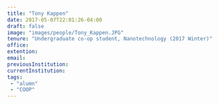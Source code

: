 ```yaml
---
title: "Tony Kappen"
date: 2017-05-07T22:01:26-04:00
draft: false
image: "images/people/Tony_Kappen.JPG"
tenure: "Undergraduate co-op student, Nanotechnology (2017 Winter)"
office:
extention:
email:
previousInstitution: 
currentInstitution: 
tags: 
 - "alumn"
 - "COOP"
---
```


